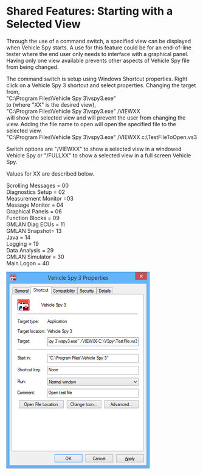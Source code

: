 # Shared Features: Starting with a Selected View

Through the use of a command switch, a specified view can be displayed when Vehicle Spy starts. A use for this feature could be for an end-of-line tester where the end user only needs to interface with a graphical panel. Having only one view available prevents other aspects of Vehicle Spy file from being changed.

The command switch is setup using Windows Shortcut properties. Right click on a Vehicle Spy 3 shortcut and select properties. Changing the target from,\
"C:\Program Files\Vehicle Spy 3\vspy3.exe"\
to (where "XX" is the desired view),\
"C:\Program Files\Vehicle Spy 3\vspy3.exe" /VIEWXX\
will show the selected view and will prevent the user from changing the view. Adding the file name to open will open the specified file to the selected view.\
"C:\Program Files\Vehicle Spy 3\vspy3.exe" /VIEWXX c:\TestFileToOpen.vs3

Switch options are "/VIEWXX" to show a selected view in a windowed Vehicle Spy or "/FULLXX" to show a selected view in a full screen Vehicle Spy.

Values for XX are described below.

Scrolling Messages = 00\
Diagnostics Setup = 02\
Measurement Monitor =03\
Message Monitor = 04\
Graphical Panels = 06\
Function Blocks = 09\
GMLAN Diag ECUs = 11\
GMLAN Snapshot= 13\
Java = 14\
Logging = 19\
Data Analysis = 29\
GMLAN Simulator = 30\
Main Logon = 40

![Figure 1: Example shortcut properties.](../.gitbook/assets/spyStartProps.png)
